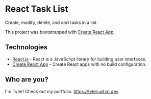 # React Task List

Create, modify, delete, and sort tasks in a list.

This project was bootstrapped with [Create React App](https://github.com/facebook/create-react-app).

## Technologies
 - [React.js](https://reactjs.org) - React is a JavaScript library for building user interfaces.
 - [Create React App](https://github.com/facebook/create-react-app) - Create React apps with no build configuration.

## Who are you?
I'm Tyler! Check out my portfolio: https://tylerjustyn.dev
